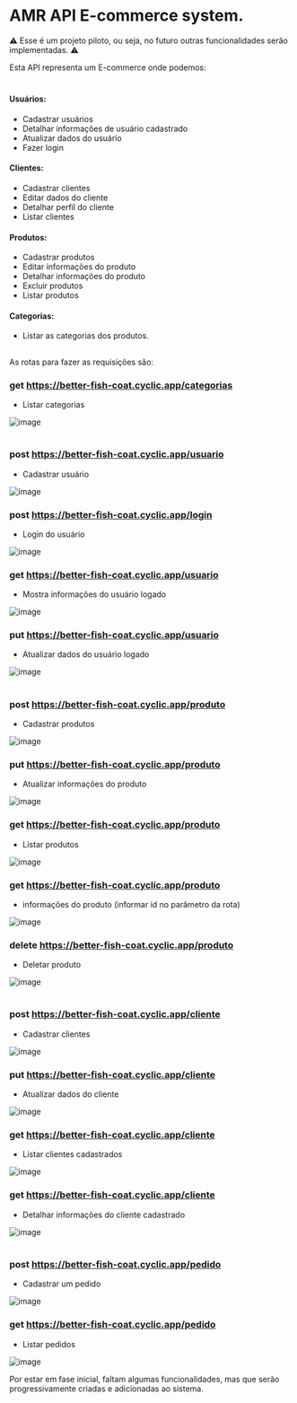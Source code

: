 # AMR API E-commerce system.

⚠️ Esse é um projeto piloto, ou seja, no futuro outras funcionalidades serão implementadas. ⚠️

Esta API representa um E-commerce onde podemos:<br>

#

#### Usuários:

- Cadastrar usuários
- Detalhar informações de usuário cadastrado
- Atualizar dados do usuário
- Fazer login

#### Clientes:

- Cadastrar clientes
- Editar dados do cliente
- Detalhar perfil do cliente
- Listar clientes

#### Produtos:

- Cadastrar produtos
- Editar informações do produto
- Detalhar informações do produto
- Excluir produtos
- Listar produtos

#### Categorias:

- Listar as categorias dos produtos.

##

As rotas para fazer as requisições são:

### get https://better-fish-coat.cyclic.app/categorias<br>

- Listar categorias

![image](https://github.com/cubos-academy/desafio-backend-modulo-05-sistema-pdv-b2b-ifood-t10/assets/94409465/79aac015-93d4-4288-af8c-399390b33fdc)

#

### post https://better-fish-coat.cyclic.app/usuario<br>

- Cadastrar usuário

![image](https://github.com/cubos-academy/desafio-backend-modulo-05-sistema-pdv-b2b-ifood-t10/assets/94409465/c50ca167-28f9-4e9d-bfdc-ff05dd8a7e93)

### post https://better-fish-coat.cyclic.app/login<br>

- Login do usuário

![image](https://github.com/cubos-academy/desafio-backend-modulo-05-sistema-pdv-b2b-ifood-t10/assets/94409465/140903e4-6f9f-4366-b44e-db72f171984d)

### get https://better-fish-coat.cyclic.app/usuario<br>

- Mostra informações do usuário logado

![image](https://github.com/cubos-academy/desafio-backend-modulo-05-sistema-pdv-b2b-ifood-t10/assets/94409465/e4a1536e-226c-4126-979c-3570cf331226)

### put https://better-fish-coat.cyclic.app/usuario<br>

- Atualizar dados do usuário logado

![image](https://github.com/cubos-academy/desafio-backend-modulo-05-sistema-pdv-b2b-ifood-t10/assets/94409465/448cc2f9-4f52-4f2f-ada5-00196fd8769e)

#

### post https://better-fish-coat.cyclic.app/produto<br>

- Cadastrar produtos

![image](https://github.com/cubos-academy/desafio-backend-modulo-05-sistema-pdv-b2b-ifood-t10/assets/94409465/532008bc-b89d-4e4a-82cc-3ab9a4932c68)

### put https://better-fish-coat.cyclic.app/produto<br>

- Atualizar informações do produto

![image](https://github.com/cubos-academy/desafio-backend-modulo-05-sistema-pdv-b2b-ifood-t10/assets/94409465/38acf9bb-cb52-419c-a327-cd4b281a8aa3)

### get https://better-fish-coat.cyclic.app/produto<br>

- Listar produtos

![image](https://github.com/cubos-academy/desafio-backend-modulo-05-sistema-pdv-b2b-ifood-t10/assets/94409465/0cdbaeb4-1f1d-4eee-b8fd-c416c62e4abe)

### get https://better-fish-coat.cyclic.app/produto<br>

- informações do produto (informar id no parâmetro da rota)

![image](https://github.com/cubos-academy/desafio-backend-modulo-05-sistema-pdv-b2b-ifood-t10/assets/94409465/319171f4-6b9e-48ca-a302-104174bb92b9)

### delete https://better-fish-coat.cyclic.app/produto<br>

- Deletar produto

![image](https://github.com/cubos-academy/desafio-backend-modulo-05-sistema-pdv-b2b-ifood-t10/assets/94409465/d50cf0a3-3fba-4552-afa9-b81352394d43)

#

### post https://better-fish-coat.cyclic.app/cliente<br>

- Cadastrar clientes

![image](https://github.com/cubos-academy/desafio-backend-modulo-05-sistema-pdv-b2b-ifood-t10/assets/94409465/3ca9256a-8615-4fe9-bdc4-684174e5e5ef)

### put https://better-fish-coat.cyclic.app/cliente<br>

- Atualizar dados do cliente

![image](https://github.com/cubos-academy/desafio-backend-modulo-05-sistema-pdv-b2b-ifood-t10/assets/94409465/15846760-b6cb-42b6-a70a-7cd59cca85f5)

### get https://better-fish-coat.cyclic.app/cliente<br>

- Listar clientes cadastrados

![image](https://github.com/cubos-academy/desafio-backend-modulo-05-sistema-pdv-b2b-ifood-t10/assets/94409465/569c50b8-fdfe-4c21-a8ed-129650252518)

### get https://better-fish-coat.cyclic.app/cliente<br>

- Detalhar informações do cliente cadastrado

![image](https://github.com/cubos-academy/desafio-backend-modulo-05-sistema-pdv-b2b-ifood-t10/assets/94409465/7b35ac65-fbd7-4058-8905-cb504bd3229e)

#

### post https://better-fish-coat.cyclic.app/pedido<br>

- Cadastrar um pedido

![image](https://github.com/cubos-academy/desafio-backend-modulo-05-sistema-pdv-b2b-ifood-t10/assets/94409465/625c4494-f675-48df-af48-86d7f4c5ce66)

### get https://better-fish-coat.cyclic.app/pedido<br>

- Listar pedidos

![image](https://github.com/cubos-academy/desafio-backend-modulo-05-sistema-pdv-b2b-ifood-t10/assets/94409465/403f2c3b-7289-4e6c-ac4b-4e98abadbb6d)

Por estar em fase inicial, faltam algumas funcionalidades, mas que serão progressivamente criadas e adicionadas ao sistema.
